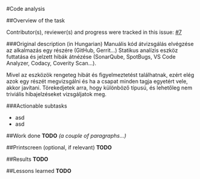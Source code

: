 #Code analysis

##Overview of the task

Contributor(s), reviewer(s) and progress were tracked in this issue:
[#7](https://github.com/BME-MIT-IET/iet-hf2021-v-dqw4w9wgxcq/issues/7)

###Original description (in Hungarian)
Manuális kód átvizsgálás elvégzése az alkalmazás egy részére (GitHub, Gerrit...)
Statikus analízis eszköz futtatása és jelzett hibák átnézése (SonarQube,
SpotBugs, VS Code Analyzer, Codacy, Coverity Scan...).

Mivel az eszközök rengeteg hibát és figyelmeztetést találhatnak, ezért elég azok
egy részét megvizsgálni és ha a csapat minden tagja egyetért vele, akkor
javítani. Törekedjetek arra, hogy különböző típusú, és lehetőleg nem triviális
hibajelzéseket vizsgáljatok meg.

###Actionable subtasks
- asd
- asd

##Work done
**TODO** *(a couple of paragraphs...)*

##Printscreen (optional, if relevant)
**TODO** 

##Results
**TODO** 

##Lessons learned
**TODO** 
